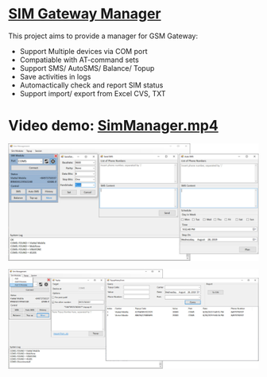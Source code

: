 # [SIM Gateway Manager](https://github.com/vuquangtrong/PoC/tree/master/SimManager)
This project aims to provide a manager for GSM Gateway:
* Support Multiple devices via COM port
* Compatiable with AT-command sets
* Support SMS/ AutoSMS/ Balance/ Topup
* Save activities in logs
* Automactically check and report SIM status
* Support import/ export from Excel CVS, TXT

# Video demo: [SimManager.mp4](./SimManager.mp4)

![SimManager1](./SimManager1.jpg)

![SimManager2](./SimManager2.jpg)